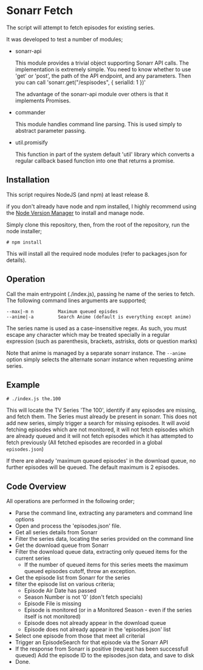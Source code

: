
Sonarr Fetch
============

The script will attempt to fetch episodes for existing series.

It was developed to test a number of modules;

* sonarr-api

    This module provides a trivial object supporting Sonarr API calls.  The implementation is extremely
    simple. You need to know whether to use 'get' or 'post', the path of the API endpoint, and any
    parameters.  Then you can call 'sonarr.get("/espisodes", { serialId: 1 })'

    The advantage of the sonarr-api module over others is that it implements Promises.

* commander

    This module handles command line parsing.  This is used simply to abstract parameter passing.

* util.promisify

    This function in part of the system default 'util' library which converts a regular callback based
    function into one that returns a promise.

Installation
------------

This script requires NodeJS (and npm) at least release 8.

if you don't already have node and npm installed, I highly recommend using the
    [Node Version Manager](https://github.com/creationix/nvm) to install and manage node.

Simply clone this repository, then, from the root of the repository, run the node installer;

```
# npm install
```

This will install all the required node modules (refer to packages.json for details).

Operation
---------

Call the main entrypoint (./index.js), passing he name of the series to fetch.
The following command lines arguments are supported;

    --max|-m n         Maximum queued episdes
    --anime|-a         Search Anime (default is everything except anime)

The series name is used as a case-insensitive regex.  As such, you must escape any character which may
be treated specially in a regular expression (such as parenthesis, brackets, astrisks, dots or question marks)

Note that anime is managed by a separate sonarr instance.  The `--anime` option simply selects the alternate sonarr instance when requesting anime series.

Example
-------

```
# ./index.js the.100
```

This will locate the TV Series 'The 100', identify if any episodes are missing,
and fetch them. The Series must already be present in sonarr.  This does not
add new series, simply trigger a search for missing episodes. It will avoid
fetching episodes which are not monitored, it will not fetch episodes which are
already queued and it will not fetch episodes which it has attempted to fetch
previously (All fetched episodes are recorded in a global `episodes.json`)

If there are already 'maximum queued episodes' in the download queue, no
further episodes will be queued. The default maximum is 2 episodes.

Code Overview
-------------

All operations are performed in the following order;

* Parse the command line, extracting any parameters and command line options
* Open and process the 'episodes.json' file.
* Get all series details from Sonarr
* Filter the series data, locating the series provided on the command line
* Get the download queue from Sonarr
* Filter the download queue data, extracting only queued items for the current series
  * If the number of queued items for this series meets the maximum queued
    episodes cutoff, throw an exception.
* Get the episode list from Sonarr for the series
* filter the episode list on various criteria;
  * Episode Air Date has passed
  * Season Number is not '0' (don't fetch specials)
  * Episode File is missing
  * Episode is monitored (or in a Monitored Season - even if the series
    itself is not monitored)
  * Episode does not already appear in the download queue
  * Episode does not already appear in the 'episodes.json' list
* Select one episode from those that meet all criterial
* Trigger an EpisodeSearch for that episode via the Sonarr API
* If the response from Sonarr is positive (request has been successfull queued)
  Add the episode ID to the episodes.json data, and save to disk
* Done.

[modelines]: # ( vim: set et ts=2 sw=2: )
